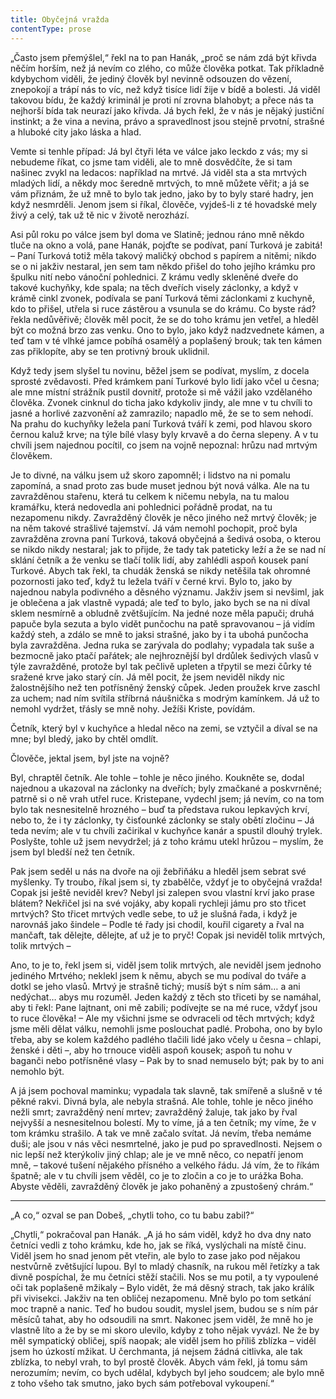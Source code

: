 ```yaml
---
title: Obyčejná vražda
contentType: prose
---
```


<section>

„Často jsem přemýšlel,“ řekl na to pan Hanák, „proč se nám zdá být křivda něčím horším, než já nevím co zlého, co může člověka potkat. Tak příkladně kdybychom viděli, že jediný člověk byl nevinně odsouzen do vězení, znepokojí a trápí nás to víc, než když tisíce lidí žije v bídě a bolesti. Já viděl takovou bídu, že každý kriminál je proti ní zrovna blahobyt; a přece nás ta nejhorší bída tak neurazí jako křivda. Já bych řekl, že v nás je nějaký justiční instinkt; a že vina a nevina, právo a spravedlnost jsou stejně prvotní, strašné a hluboké city jako láska a hlad.

Vemte si tenhle případ: Já byl čtyři léta ve válce jako leckdo z vás; my si nebudeme říkat, co jsme tam viděli, ale to mně dosvědčíte, že si tam našinec zvykl na ledacos: například na mrtvé. Já viděl sta a sta mrtvých mladých lidí, a někdy moc šeredně mrtvých, to mně můžete věřit; a já se vám přiznám, že už mně to bylo tak jedno, jako by to byly staré hadry, jen když nesmrděli. Jenom jsem si říkal, člověče, vyjdeš-li z té hovadské mely živý a celý, tak už tě nic v životě nerozhází.

Asi půl roku po válce jsem byl doma ve Slatině; jednou ráno mně někdo tluče na okno a volá, pane Hanák, pojďte se podívat, paní Turková je zabitá! – Paní Turková totiž měla takový maličký obchod s papírem a nitěmi; nikdo se o ni jakživ nestaral, jen sem tam někdo přišel do toho jejího krámku pro špulku nití nebo vánoční pohlednici. Z krámu vedly skleněné dveře do takové kuchyňky, kde spala; na těch dveřích visely záclonky, a když v krámě cinkl zvonek, podívala se paní Turková těmi záclonkami z kuchyně, kdo to přišel, utřela si ruce zástěrou a vsunula se do krámu. Co byste rád? řekla nedůvěřivě; člověk měl pocit, že se do toho krámu jen vetřel, a hleděl být co možná brzo zas venku. Ono to bylo, jako když nadzvednete kámen, a teď tam v té vlhké jamce pobíhá osamělý a poplašený brouk; tak ten kámen zas přiklopíte, aby se ten protivný brouk uklidnil.

Když tedy jsem slyšel tu novinu, běžel jsem se podívat, myslím, z docela sprosté zvědavosti. Před krámkem paní Turkové bylo lidí jako včel u česna; ale mne místní strážník pustil dovnitř, protože si mě vážil jako vzdělaného člověka. Zvonek cinknul do ticha jako kdykoliv jindy, ale mne v tu chvíli to jasné a horlivé zazvonění až zamrazilo; napadlo mě, že se to sem nehodí. Na prahu do kuchyňky ležela paní Turková tváří k zemi, pod hlavou skoro černou kaluž krve; na týle bílé vlasy byly krvavě a do černa slepeny. A v tu chvíli jsem najednou pocítil, co jsem na vojně nepoznal: hrůzu nad mrtvým člověkem.

Je to divné, na válku jsem už skoro zapomněl; i lidstvo na ni pomalu zapomíná, a snad proto zas bude muset jednou být nová válka. Ale na tu zavražděnou stařenu, která tu celkem k ničemu nebyla, na tu malou kramářku, která nedovedla ani pohlednici pořádně prodat, na tu nezapomenu nikdy. Zavražděný člověk je něco jiného než mrtvý člověk; je na něm takové strašlivé tajemství. Já vám nemohl pochopit, proč byla zavražděna zrovna paní Turková, taková obyčejná a šedivá osoba, o kterou se nikdo nikdy nestaral; jak to přijde, že tady tak pateticky leží a že se nad ní sklání četník a že venku se tlačí tolik lidí, aby zahlédli aspoň kousek paní Turkové. Abych tak řekl, ta chudák ženská se nikdy netěšila tak ohromné pozornosti jako teď, když tu ležela tváří v černé krvi. Bylo to, jako by najednou nabyla podivného a děsného významu. Jakživ jsem si nevšiml, jak je oblečena a jak vlastně vypadá; ale teď to bylo, jako bych se na ni díval sklem nesmírně a obludně zvětšujícím. Na jedné noze měla papuči; druhá papuče byla sezuta a bylo vidět punčochu na patě spravovanou – já vidím každý steh, a zdálo se mně to jaksi strašné, jako by i ta ubohá punčocha byla zavražděna. Jedna ruka se zarývala do podlahy; vypadala tak suše a bezmocně jako ptačí pařátek; ale nejhroznější byl drdůlek šedivých vlasů v týle zavražděné, protože byl tak pečlivě upleten a třpytil se mezi čůrky té sražené krve jako starý cín. Já měl pocit, že jsem neviděl nikdy nic žalostnějšího než ten potřísněný ženský cůpek. Jeden proužek krve zaschl za uchem; nad ním svítila stříbrná náušnička s modrým kamínkem. Já už to nemohl vydržet, třásly se mně nohy. Ježíši Kriste, povídám.

Četník, který byl v kuchyňce a hledal něco na zemi, se vztyčil a díval se na mne; byl bledý, jako by chtěl omdlít.

Člověče, jektal jsem, byl jste na vojně?

Byl, chraptěl četník. Ale tohle – tohle je něco jiného. Koukněte se, dodal najednou a ukazoval na záclonky na dveřích; byly zmačkané a poskvrněné; patrně si o ně vrah utřel ruce. Kristepane, vydechl jsem; já nevím, co na tom bylo tak nesnesitelně hrozného – buď ta představa rukou lepkavých krví, nebo to, že i ty záclonky, ty čisťounké záclonky se staly obětí zločinu – Já teda nevím; ale v tu chvíli začirikal v kuchyňce kanár a spustil dlouhý trylek. Poslyšte, tohle už jsem nevydržel; já z toho krámu utekl hrůzou – myslím, že jsem byl bledší než ten četník.

Pak jsem seděl u nás na dvoře na oji žebřiňáku a hleděl jsem sebrat své myšlenky. Ty troubo, říkal jsem si, ty zbabělče, vždyť je to obyčejná vražda! Copak jsi ještě neviděl krev? Nebyl jsi zalepen svou vlastní krví jako prase blátem? Nekřičel jsi na své vojáky, aby kopali rychleji jámu pro sto třicet mrtvých? Sto třicet mrtvých vedle sebe, to už je slušná řada, i když je narovnáš jako šindele – Podle té řady jsi chodil, kouřil cigarety a řval na mančaft, tak dělejte, dělejte, ať už je to pryč! Copak jsi neviděl tolik mrtvých, tolik mrtvých –

Ano, to je to, řekl jsem si, viděl jsem tolik mrtvých, ale neviděl jsem jednoho jediného Mrtvého; neklekl jsem k němu, abych se mu podíval do tváře a dotkl se jeho vlasů. Mrtvý je strašně tichý; musíš být s ním sám… a ani nedýchat… abys mu rozuměl. Jeden každý z těch sto třiceti by se namáhal, aby ti řekl: Pane lajtnant, oni mě zabili; podívejte se na mé ruce, vždyť jsou to ruce člověka! – Ale my všichni jsme se odvraceli od těch mrtvých; když jsme měli dělat válku, nemohli jsme poslouchat padlé. Proboha, ono by bylo třeba, aby se kolem každého padlého tlačili lidé jako včely u česna – chlapi, ženské i děti –, aby ho trnouce viděli aspoň kousek; aspoň tu nohu v baganči nebo potřísněné vlasy – Pak by to snad nemuselo být; pak by to ani nemohlo být.

A já jsem pochoval maminku; vypadala tak slavně, tak smířeně a slušně v té pěkné rakvi. Divná byla, ale nebyla strašná. Ale tohle, tohle je něco jiného nežli smrt; zavražděný není mrtev; zavražděný žaluje, tak jako by řval nejvyšší a nesnesitelnou bolestí. My to víme, já a ten četník; my víme, že v tom krámku strašilo. A tak ve mně začalo svítat. Já nevím, třeba nemáme duši; ale jsou v nás věci nesmrtelné, jako je pud po spravedlnosti. Nejsem o nic lepší než kterýkoliv jiný chlap; ale je ve mně něco, co nepatří jenom mně, – takové tušení nějakého přísného a velkého řádu. Já vím, že to říkám špatně; ale v tu chvíli jsem věděl, co je to zločin a co je to urážka Boha. Abyste věděli, zavražděný člověk je jako pohaněný a zpustošený chrám.“

* * *

„A co,“ ozval se pan Dobeš, „chytli toho, co tu babu zabil?“

„Chytli,“ pokračoval pan Hanák. „A já ho sám viděl, když ho dva dny nato četníci vedli z toho krámku, kde ho, jak se říká, vyslýchali na místě činu. Viděl jsem ho snad jenom pět vteřin, ale bylo to zase jako pod nějakou nestvůrně zvětšující lupou. Byl to mladý chasník, na rukou měl řetízky a tak divně pospíchal, že mu četníci stěží stačili. Nos se mu potil, a ty vypoulené oči tak poplašeně mžikaly – Bylo vidět, že má děsný strach, tak jako králík při vivisekci. Jakživ na ten obličej nezapomenu. Mně bylo po tom setkání moc trapně a nanic. Teď ho budou soudit, myslel jsem, budou se s ním pár měsíců tahat, aby ho odsoudili na smrt. Nakonec jsem viděl, že mně ho je vlastně líto a že by se mi skoro ulevilo, kdyby z toho nějak vyvázl. Ne že by měl sympatický obličej, spíš naopak; ale viděl jsem ho příliš zblízka – viděl jsem ho úzkostí mžikat. U čerchmanta, já nejsem žádná citlivka, ale tak zblízka, to nebyl vrah, to byl prostě člověk. Abych vám řekl, já tomu sám nerozumím; nevím, co bych udělal, kdybych byl jeho soudcem; ale bylo mně z toho všeho tak smutno, jako bych sám potřeboval vykoupení.“

</section>

[^1]: Glochidy/glochidie (řec.) – ostnaté chlupy kaktusovitých rostlin. _Pozn. red._

[^2]: Kontor/kontoár (franc.) – kancelář (účtárna, písárna). _Pozn. red._

[^3]: Ramšl – hazardní karetní hra. _Pozn. red._

[^4]: Neppr (něm.) – podvodník, prodavač bezcenného zboží. _Pozn. red._

[^5]: Šartéka – bezcenná kniha. _Pozn. red._

[^6]: Termit (řec.) – druh zápalné směsi. _Pozn. red._

[^7]: Kaliko (podle ind. města Calicut) – řidší bavlněná tkanina. _Pozn. red._

[^8]: Pakeboty – poštovní, obchodní lodě. _Pozn. red._

[^9]: Renitenti – vzpurní lidé. _Pozn. red._

[^10]: Acta sanctorum – (dosl. činy svatých) – edice životopisů svatých. _Pozn. red._

[^11]: Bollandisté – vydavatelé těchto životopisů (podle jezuity Jeana Bollanda, který Acta sanctorum v r. 1643 založil). _Pozn. red._

[^12]: Frontdiensttauglich! Sofort einrücken! (něm.) – Schopen služby na frontě! Ihned narukovat! _Pozn. red._

[^13]: Tauglich (něm.) – schopný (vojenské služby). _Pozn. red._

[^14]: Einbeinig (něm.) – jednonohý. _Pozn. red._

[^15]: Sacramentum sanctae confessionis (lat.) – svátost svaté zpovědi. _Pozn. red._

[^16]: Kontrfej – podobizna, zde obličej. _Pozn. red._

[^17]: N – zkratka pro zánět ledvin (nefritida). _Pozn. red._

[^18]: Em O – morfium. _Pozn. red._

[^19]: In carcere et catenis (lat.) – ve vězení a řetězech. _Pozn. red._

[^20]: Dolus (lat.) – zlý úmysl. _Pozn. red._

[^21]: In re (lat.) – ve věci. _Pozn. red._

[^22]: Šmízo – nekvalitní zboží, aušus. _Pozn. red._

[^23]: Straits Settlements – skupina britských kolonií v jihovýchodní Asii. _Pozn. red._
